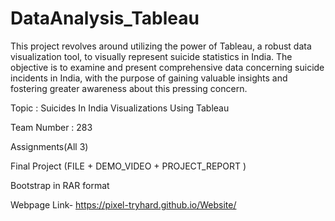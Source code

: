 # DataAnalysis_Tableau
This project revolves around utilizing the power of Tableau, a robust data visualization tool, to visually represent suicide statistics in India. The objective is to examine and present comprehensive data concerning suicide incidents in India, with the purpose of gaining valuable insights and fostering greater awareness about this pressing concern.


Topic : Suicides In India Visualizations Using Tableau

Team Number : 283    

Assignments(All 3)

Final Project (FILE + DEMO_VIDEO + PROJECT_REPORT )

Bootstrap in RAR format

Webpage Link- https://pixel-tryhard.github.io/Website/
